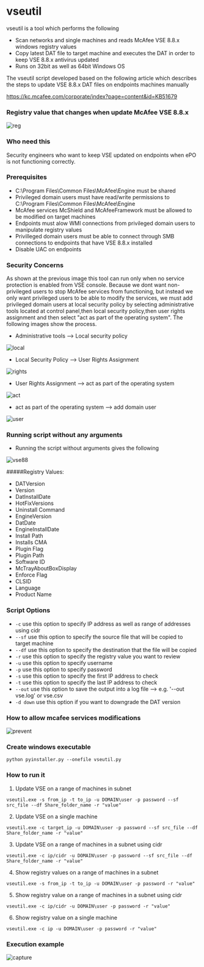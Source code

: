 # vseutil

vseutil is a tool which performs the following

- Scan networks and single machines and reads McAfee VSE 8.8.x windows registry values
- Copy latest DAT file to target machine and executes the DAT in order to keep VSE 8.8.x antivirus updated
- Runs on 32bit as well as 64bit Windows OS

The vseutil script developed based on the following article which describes the steps to update VSE 8.8.x DAT files on endpoints machines manually

https://kc.mcafee.com/corporate/index?page=content&id=KB51679

### Registry value that changes when update McAfee VSE 8.8.x

![reg](https://cloud.githubusercontent.com/assets/12726776/10712132/7ff04d56-7a99-11e5-8d5b-4effd8ace466.PNG)

### Who need this

Security engineers who want to keep VSE updated on endpoints when ePO is not functioning correctly.

### Prerequisites

- C:\Program Files\Common Files\McAfee\Engine must be shared
- Privileged domain users must have read/write permissions to C:\Program Files\Common Files\McAfee\Engine
- McAfee services McShield and McAfeeFramework must be allowed to be modified on target machines
- Endpoints must alow WMI connections from privileged domain users to manipulate registry values
- Privilleged domain users must be able to connect through SMB connections to endpoints that have VSE 8.8.x installed
- Disable UAC on endpoints 

### Security Concerns 

As shown at the previous image this tool can run only when no service protection is enabled from VSE console. Because we dont want non-privileged users to stop McAfee services from functioning, but instead we only want privileged users to be able to modify the services, we must add privileged domain users at local security policy by selecting administrative tools located at control panel,then local security policy,then user rights assignment and then select "act as part of the operating system". The following images show the process. 

- Administrative tools --> Local security policy 

![local](https://cloud.githubusercontent.com/assets/12726776/10758540/9ed76f56-7cba-11e5-8fa9-041a6eb055d6.PNG)

- Local Security Policy --> User Rights Assignment

![rights](https://cloud.githubusercontent.com/assets/12726776/10758547/a2e8c996-7cba-11e5-9f09-b3aac02b63f8.PNG)

- User Rights Assignment --> act as part of the operating system 

![act](https://cloud.githubusercontent.com/assets/12726776/10758544/a1a23392-7cba-11e5-9bda-9a856d37af76.PNG)

- act as part of the operating system --> add domain user

![user](https://cloud.githubusercontent.com/assets/12726776/10758664/8768a1ea-7cbb-11e5-82c6-6944c26e9f81.PNG)

### Running script without any arguments

 - Running the script without arguments gives the following

![vse88](https://cloud.githubusercontent.com/assets/12726776/10715882/a0cc5ab6-7b2e-11e5-9ef0-d098d66b2553.PNG)
 
#####Registry Values:

- DATVersion
- Version
- DatInstallDate
- HotFixVersions
- Uninstall Command
- EngineVersion
- DatDate
- EngineInstallDate
- Install Path
- Installs CMA
- Plugin Flag
- Plugin Path
- Software ID
- McTrayAboutBoxDisplay
- Enforce Flag
- CLSID
- Language
- Product Name

### Script Options 

- ```-c```    	use this option to specify IP address as well as range of addresses using cidr
- ```--sf```    	use this option to specify the source file that will be copied to target machine
- ```--df```    	use this option to specify the destination that the file will be copied
- ```-r```     	use this option to specify the registry value you want to review 
- ```-u```     	use this option to specify username 
- ```-p```     	use this option to specify password
- ```-s```     	use this option to specify the first IP address to check
- ```-t```    	use this option to specify the last IP address to check
- ```--out```		use this option to save the output into a log file --> e.g. '--out vse.log' or vse.csv
- ```-d down```	use this option if you want to downgrade the DAT version 

### How to allow mcafee services modifications

![prevent](https://cloud.githubusercontent.com/assets/12726776/10712086/dad7c462-7a97-11e5-97df-1f56e8e09fe8.PNG)

### Create windows executable

```python pyinstaller.py --onefile vseutil.py```

### How to run it 

1) Update VSE on a range of machines in subnet

```vseutil.exe -s from_ip -t to_ip -u DOMAIN\user -p password --sf src_file --df Share_folder_name -r "value"```

2) Update VSE on a single machine

```vseutil.exe -c target_ip -u DOMAIN\user -p password --sf src_file --df Share_folder_name -r "value"```

3) Update VSE on a range of machines in a subnet using cidr

```vseutil.exe -c ip/cidr -u DOMAIN\user -p password --sf src_file --df Share_folder_name -r "value"```

4) Show registry values on a range of machines in a subnet

```vseutil.exe -s from_ip -t to_ip -u DOMAIN\user -p password -r "value"```

5) Show registry value on a range of machines in a subnet using cidr 

```vseutil.exe -c ip/cidr -u DOMAIN\user -p password -r "value"```

6) Show registry value on a single machine

```vseutil.exe -c ip -u DOMAIN\user -p password -r "value"```

### Execution example

![capture](https://cloud.githubusercontent.com/assets/12726776/10736731/355f15d6-7c17-11e5-88cb-8b32b1e930c4.PNG)


